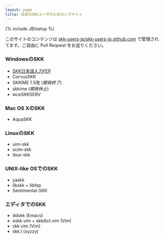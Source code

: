 ```yaml
---
layout: page
title: 日本のSKKユーザのためのハブサイト
---
```

{% include JB/setup %}

このサイトのコンテンツは [skk-users-jp/skk-users-jp.github.com](https://github.com/skk-users-jp/skk-users-jp.github.com) で管理されてます。ご自由に Pull Request をお送りください。

### WindowsのSKK

 * [SKK日本語入力FEP](http://coexe.web.fc2.com/programs.html#skkfep)
 * CorvusSKK
 * SKKIME 1.5改 (*開発終了*)
 * skkime (*開発休止*)
 * wceSKKSERV

### Mac OS XのSKK

 * AquaSKK

### LinuxのSKK

 * uim-skk
 * scim-skk
 * ibus-skk

### UNIX-like OSでのSKK

 * yaskk
 * libskk + libfep
 * Sentimental-SKK
 
### エディタでのSKK

 * ddskk (Emacs)
 * eskk.vim + skkdict.vim (Vim)
 * skk.vim (Vim)
 * skk.l (xyzzy)

